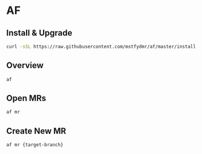 # AF

## Install & Upgrade
```bash
curl -sSL https://raw.githubusercontent.com/mstfydmr/af/master/install.sh | bash
```

## Overview
```bash
af
```

## Open MRs
```bash
af mr
```

## Create New MR
```bash
af mr {target-branch}
```

